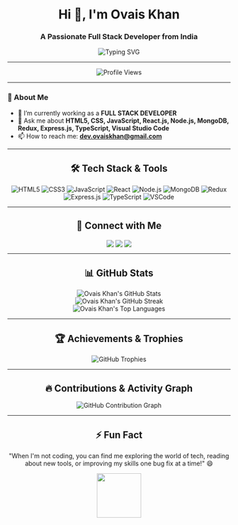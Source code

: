 <h1 align="center">Hi 👋, I'm Ovais Khan</h1>
<h3 align="center">A Passionate Full Stack Developer from India</h3>

<p align="center">
  <img src="https://readme-typing-svg.herokuapp.com?font=Fira+Code&weight=600&size=25&duration=4000&pause=500&color=007BFF&center=true&vCenter=true&multiline=true&width=500&lines=Full+Stack+Web+Developer;JavaScript%2C+React%2C+Node.js+Enthusiast;Passionate+Problem+Solver;Always+Learning+New+Things" alt="Typing SVG">
</p>

---

<p align="center">
  <img src="https://komarev.com/ghpvc/?username=mdovais&label=Profile%20views&color=0e75b6&style=flat" alt="Profile Views" />
</p>

---

### 🌟 About Me
- 🌱 I’m currently working as a **FULL STACK DEVELOPER**  
- 💬 Ask me about **HTML5, CSS, JavaScript, React.js, Node.js, MongoDB, Redux, Express.js, TypeScript, Visual Studio Code**  
- 📫 How to reach me: <a href="mailto:dev.ovaiskhan@gmail.com"><strong>dev.ovaiskhan@gmail.com</strong></a>

---

<h2 align="center">🛠 Tech Stack & Tools</h2>
<p align="center">
  <img src="https://img.shields.io/badge/HTML5-E34F26?style=for-the-badge&logo=html5&logoColor=white" alt="HTML5" />
  <img src="https://img.shields.io/badge/CSS3-1572B6?style=for-the-badge&logo=css3&logoColor=white" alt="CSS3" />
  <img src="https://img.shields.io/badge/JavaScript-F7DF1E?style=for-the-badge&logo=javascript&logoColor=black" alt="JavaScript" />
  <img src="https://img.shields.io/badge/React-61DAFB?style=for-the-badge&logo=react&logoColor=black" alt="React" />
  <img src="https://img.shields.io/badge/Node.js-43853D?style=for-the-badge&logo=node.js&logoColor=white" alt="Node.js" />
  <img src="https://img.shields.io/badge/MongoDB-4EA94B?style=for-the-badge&logo=mongodb&logoColor=white" alt="MongoDB" />
  <img src="https://img.shields.io/badge/Redux-764ABC?style=for-the-badge&logo=redux&logoColor=white" alt="Redux" />
  <img src="https://img.shields.io/badge/Express.js-000000?style=for-the-badge&logo=express&logoColor=white" alt="Express.js" />
  <img src="https://img.shields.io/badge/TypeScript-007ACC?style=for-the-badge&logo=typescript&logoColor=white" alt="TypeScript" />
  <img src="https://img.shields.io/badge/VSCode-0078D4?style=for-the-badge&logo=visual-studio-code&logoColor=white" alt="VSCode" />
</p>

---

<h2 align="center">🚀 Connect with Me</h2>
<p align="center">
  <a href="https://www.linkedin.com/in/mdovais" target="blank"><img align="center" src="https://img.shields.io/badge/LinkedIn-Ovais%20Khan-blue?style=for-the-badge&logo=linkedin"></a>
  <a href="https://twitter.com/md__ovais" target="blank"><img align="center" src="https://img.shields.io/badge/Twitter-Md%20Ovais-1DA1F2?style=for-the-badge&logo=twitter"></a>
  <a href="https://instagram.com/dev.ovais" target="blank"><img align="center" src="https://img.shields.io/badge/Instagram-@dev.ovais-E4405F?style=for-the-badge&logo=instagram"></a>
</p>

---

<h2 align="center">📊 GitHub Stats</h2>
<div align="center">
  <img src="https://github-readme-stats.vercel.app/api?username=mdovais&show_icons=true&theme=radical" alt="Ovais Khan's GitHub Stats" />
  <br/>
  <img src="https://github-readme-streak-stats.herokuapp.com/?user=mdovais&theme=radical" alt="Ovais Khan's GitHub Streak" />
  <br/>
  <img src="https://github-readme-stats.vercel.app/api/top-langs/?username=mdovais&layout=compact&theme=radical" alt="Ovais Khan's Top Languages" />
</div>

---

<h2 align="center">🏆 Achievements & Trophies</h2>
<p align="center">
  <img src="https://github-profile-trophy.vercel.app/?username=mdashraf9870&theme=radical&row=1&column=6" alt="GitHub Trophies" />
</p>

---

<h2 align="center">🔥 Contributions & Activity Graph</h2>
<p align="center">
  <img src="https://activity-graph.herokuapp.com/graph?username=mdovais&theme=react-dark&bg_color=20232a&hide_border=true" alt="GitHub Contribution Graph">
</p>

---

<h2 align="center">⚡ Fun Fact</h2>
<p align="center">"When I'm not coding, you can find me exploring the world of tech, reading about new tools, or improving my skills one bug fix at a time!" 😄</p>

<p align="center">
  <img src="https://media.giphy.com/media/LmNwrBhejkK9EFP504/giphy.gif" width="100" />
</p>
